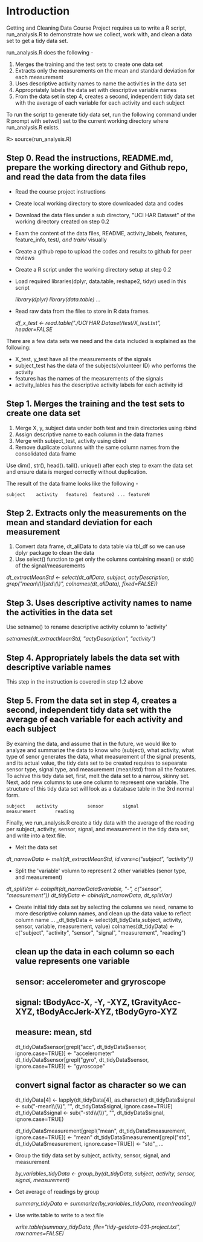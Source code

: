 # **Introduction**

Getting and Cleaning Data Course Project requires us to write a R script, run_analysis.R to demonstrate how we collect, work with, and clean a data set to get a tidy data set. 

run_analysis.R does the following -

1. Merges the training and the test sets to create one data set
2. Extracts only the measurements on the mean and standard deviation for each measurement
3. Uses descriptive activity names to name the activities in the data set
4. Appropriately labels the data set with descriptive variable names
5. From the data set in step 4, creates a second, independent tidy data set with the average of each variable for each activity and each subject

To run the script to generate tidy data set, run the following command under R prompt with setwd() set to the current working directory where run_analysis.R exists.

R> source(run_analysis.R)

## **Step 0. Read the instructions, README.md, prepare the working directory and Github repo, and read the data from the data files**

* Read the course project instructions
* Create local working directory to store downloaded data and codes
* Download the data files under a sub directory, "UCI HAR Dataset" of the working directory created on step 0.2
* Exam the content of the data files, README, activity_labels, features, feature_info, test/*, and train/* visually
* Create a github repo to upload the codes and results to github for peer reviews
* Create a R script under the working directory setup at step 0.2
* Load required libraries(dplyr, data.table, reshape2, tidyr) used in this script

     _library(dplyr)_
    _library(data.table)_
    _..._

* Read raw data from the files to store in R data frames. 

     _df_x_test <- read.table("./UCI HAR Dataset/test/X_test.txt", header=FALSE_

There are a few data sets we need and the data included is explained as the following:
* X_test, y_test have all the measurements of the signals
* subject_test has the data of the subjects(volunteer ID) who performs the activity
* features has the names of the measurements of the signals
* activity_lables has the descriptive activity labels for each activity id

## **Step 1. Merges the training and the test sets to create one data set**

1. Merge X, y, subject data under both test and train directories using rbind
2. Assign descriptive name to each column in the data frames
3. Merge with subject_test, activity using cbind
4. Remove duplicate columns with the same column names from the consolidated data frame

Use dim(), str(), head(). tail(). unique() after each step to exam the data set and ensure data is merged correctly without duplication.

The result of the data frame looks like the following -

    subject    activity   feature1  feature2 ... featureN

## **Step 2. Extracts only the measurements on the mean and standard deviation for each measurement**

1. Convert data frame, dt_allData to data table via tbl_df so we can use dplyr package to clean the data
2. Use select() function to get only the columns containing mean() or std() of the signal/measurements

_dt_extractMeanStd <- select(dt_allData, subject, actyDescription, grep("mean\\(\\)|std\\(\\)", colnames(dt_allData), fixed=FALSE))_

## **Step 3. Uses descriptive activity names to name the activities in the data set**

Use setname() to rename descriptive activity column to 'activity'

_setnames(dt_extractMeanStd, "actyDescription", "activity")_

## **Step 4. Appropriately labels the data set with descriptive variable names**

This step in the instruction is covered in step 1.2 above

## **Step 5. From the data set in step 4, creates a second, independent tidy data set with the average of each variable for each activity and each subject**

By examing the data, and assume that in the future, we would like to analyze and summarize the data to know who (subject), what activity,  what type of senor generates the data, what measurement of the signal presents, and its actual value, the tidy data set to be created requires to sepearate sensor type, signal type, and measurement (mean/std) from all the features. To achive this tidy data set, first, melt the data set to a narrow, skinny set. Next, add new columns to use one column to represent one variable.  The structure of this tidy data set will look as a database table in the 3rd normal form.

    subject    activity           sensor       signal             measurement       reading

Finally, we run_analysis.R create a tidy data with the average of the reading per subject, activity, sensor, signal, and measurement in the tidy data set, and write into a text file.

* Melt the data set

_dt_narrowData <- melt(dt_extractMeanStd, id.vars=c("subject", "activity"))_

* Split the 'variable' volumn to represent 2 other variables (senor type, and measurement)

_dt_splitVar <- colsplit(dt_narrowData$variable, "-", c("sensor", "measurement"))
dt_tidyData <- cbind(dt_narrowData, dt_splitVar)_

* Create initial tidy data set by selecting the columns we need, rename  to more descriptive column names, and clean up the data value to reflect column name
...
    _dt_tidyData <- select(dt_tidyData,subject, activity, sensor, variable, measurement, value)
    colnames(dt_tidyData) <- c("subject", "activity", "sensor", "signal", "measurement", "reading")
    ## clean up the data in each column so each value represents one variable
    ## sensor: accelerometer and gryroscope
    ## signal: tBodyAcc-X, -Y, -XYZ, tGravityAcc-XYZ, tBodyAccJerk-XYZ, tBodyGyro-XYZ
    ## measure: mean, std

    dt_tidyData$sensor[grepl("acc", dt_tidyData$sensor, ignore.case=TRUE)] <- "accelerometer"
    dt_tidyData$sensor[grepl("gyro", dt_tidyData$sensor, ignore.case=TRUE)] <- "gyroscope"

    ## convert signal factor as character so we can 
    dt_tidyData[4] <- lapply(dt_tidyData[4], as.character)
    dt_tidyData$signal <- sub("-mean\\(\\)", "", dt_tidyData$signal, ignore.case=TRUE)
    dt_tidyData$signal <- sub("-std\\(\\)", "", dt_tidyData$signal, ignore.case=TRUE)

    dt_tidyData$measurement[grepl("mean", dt_tidyData$measurement, ignore.case=TRUE)] <- "mean"
    dt_tidyData$measurement[grepl("std", dt_tidyData$measurement, ignore.case=TRUE)] <- "std"_
...

* Group the tidy data set by subject, activity, sensor, signal, and measurement

	_by_variables_tidyData <- group_by(dt_tidyData, subject, activity, sensor, signal, measurement)_

* Get average of readings by group

	_summary_tidyData <- summarize(by_variables_tidyData, mean(reading))_

* Use write.table to write to a text file

	_write.table(summary_tidyData, file="tidy-getdata-031-project.txt", row.names=FALSE)_


